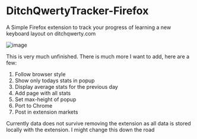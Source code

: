 # DitchQwertyTracker-Firefox
A Simple Firefox extension to track your progress of learning a new keyboard layout on ditchqwerty.com

![image](https://github.com/shaqaruden/DitchQwertyTracker-Firefox/assets/5414897/7fec10b0-b123-4a5c-aafe-1fd8e5a6be53)

This is very much unfinished. There is much more I want to add, here are a few:

1. Follow browser style
2. Show only todays stats in popup
3. Display average stats for the previous day
4. Add page with all stats
5. Set max-height of popup
6. Port to Chrome
7. Post in extension markets

Currently data does not survive removing the extension as all data is stored locally with the extension. I might change this down the road
